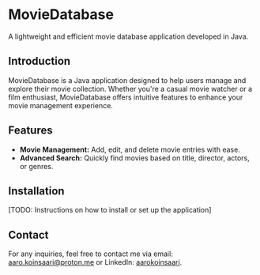 # MovieDatabase

A lightweight and efficient movie database application developed in Java.

## Introduction

MovieDatabase is a Java application designed to help users manage and explore their movie collection. Whether you're a casual movie watcher or a film enthusiast, MovieDatabase offers intuitive features to enhance your movie management experience.

## Features

* **Movie Management:** Add, edit, and delete movie entries with ease.
* **Advanced Search:** Quickly find movies based on title, director, actors, or genres.

## Installation

[TODO: Instructions on how to install or set up the application]

## Contact

For any inquiries, feel free to contact me via email: [aaro.koinsaari@proton.me](mailto:aaro.koinsaari@proton.me) or LinkedIn: [aarokoinsaari](https://www.linkedin.com/in/aaro-koinsaari-81b1a9227/).
